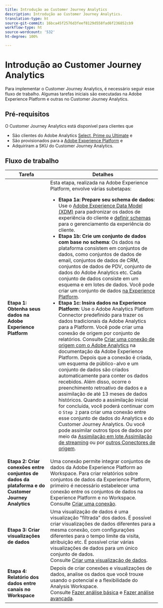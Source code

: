 ```yaml
---
title: Introdução ao Customer Journey Analytics
description: Introdução ao Customer Journey Analytics.
translation-type: ht
source-git-commit: 16bca45f2576d3feef8129d558fad6f236852cb9
workflow-type: ht
source-wordcount: '532'
ht-degree: 100%

---
```



# Introdução ao Customer Journey Analytics

Para implementar o Customer Journey Analytics, é necessário seguir esse fluxo de trabalho. Algumas tarefas iniciais são executadas na Adobe Experience Platform e outras no Customer Journey Analytics.

## Pré-requisitos

O Customer Journey Analytics está disponível para clientes que

* São clientes do Adobe Analytics [Select, Prime ou Ultimate](https://www.adobe.com/br/analytics/compare-adobe-analytics-packages.html) e
* São provisionados para a [Adobe Experience Platform](https://www.adobe.com/br/experience-platform.html) e
* Adquiriram a SKU do Customer Journey Analytics.

## Fluxo de trabalho

| Tarefa | Detalhes |
|---|---|
| **Etapa 1: Obtenha seus dados na Adobe Experience Platform** | Esta etapa, realizada na Adobe Experience Platform, envolve várias subetapas:<ul><li>**Etapa 1a: Prepare seu schema de dados**: Use o [Adobe Experience Data Model (XDM)](https://docs.adobe.com/content/help/pt-BR/experience-platform/xdm/home.translate.html) para padronizar os dados de experiência do cliente e [definir schemas](https://docs.adobe.com/content/help/pt-BR/experience-platform/tutorials/home.translate.html#!api-specification/markdown/narrative/tutorials/schema_editor_tutorial/schema_editor_tutorial.md) para o gerenciamento da experiência do cliente.</li><li>**Etapa 1b: Crie um conjunto de dados com base no schema**: Os dados na plataforma consistem em conjuntos de dados, como conjuntos de dados de email, conjuntos de dados de CRM, conjuntos de dados de PDV, conjunto de dados do Adobe Analytics etc. Cada conjunto de dados consiste em um esquema e em lotes de dados. Você pode criar um conjunto de dados [na Experience Platform](https://docs.adobe.com/content/help/pt-BR/experience-platform/tutorials/home.translate.html#!api-specification/markdown/narrative/tutorials/creating_a_dataset_tutorial/creating_a_dataset_tutorial.md).</li><li>**Etapa 1c: Insira dados na Experience Platform**: Use o Adobe Analytics Platform Connector predefinido para trazer os dados tradicionais da Adobe Analytics para a Platform. Você pode criar uma conexão de origem por conjunto de relatórios. Consulte [Criar uma conexão de origem com o Adobe Analytics](https://docs.adobe.com/content/help/pt-BR/experience-platform/tutorials/home.translate.html#!api-specification/markdown/narrative/tutorials/sources_tutorial/adobe-analytics-ui-tutorial.md) na documentação da Adobe Experience Platform. Depois que a conexão é criada, um esquema de público-alvo e um conjunto de dados são criados automaticamente para conter os dados recebidos. Além disso, ocorre o preenchimento retroativo de dados e a assimilação de até 13 meses de dados históricos. Quando a assimilação inicial for concluída, você poderá continuar com o `Step 2` para criar uma conexão entre esse conjunto de dados do Analytics e do Customer Journey Analytics. Ou você pode assimilar outros tipos de dados por meio da [Assimilação em lote](https://docs.adobe.com/content/help/pt-BR/experience-platform/ingestion/home.translate.html#!api-specification/markdown/narrative/technical_overview/ingest_architectural_overview/ingest_architectural_overview.md),[Assimilação de streaming](https://docs.adobe.com/content/help/pt-BR/experience-platform/ingestion/home.translate.html#!api-specification/markdown/narrative/technical_overview/streaming_ingest/streaming_ingest_overview.md) ou por [outros Conectores de origem](https://docs.adobe.com/content/help/pt-BR/experience-platform/ingestion/home.translate.html#!api-specification/markdown/narrative/technical_overview/acp_connectors_overview/acp-connectors-overview.md).</li></ul> |
| **Etapa 2: Criar conexões entre conjuntos de dados da plataforma e do Customer Journey Analytics** | Uma conexão permite integrar conjuntos de dados da Adobe Experience Platform ao Workspace. Para criar relatórios sobre conjuntos de dados da Experience Platform, primeiro é necessário estabelecer uma conexão entre os conjuntos de dados na Experience Platform e no Workspace.<br>Consulte [Criar uma conexão](/help/connections/create-connection.md). |
| **Etapa 3: Criar visualizações de dados** | Uma visualização de dados é uma visualização &quot;filtrada&quot; dos dados. É possível criar visualizações de dados diferentes para a mesma conexão, com configurações diferentes para o tempo limite da visita, atribuição etc. É possível criar várias visualizações de dados para um único conjunto de dados.<br>Consulte [Criar uma visualização de dados](/help/data-views/create-dataview.md). |
| **Etapa 4: Relatório dos dados entre canais no Workspace** | Depois de criar conexões e visualizações de dados, analise os dados que você trouxe usando o potencial e a flexibilidade do Analysis Workspace.<br>Consulte [Fazer análise básica](/help/analysis-workspace/perform-basic-analysis.md) e [Fazer análise avançada](/help/analysis-workspace/perform-adv-analysis.md). |
